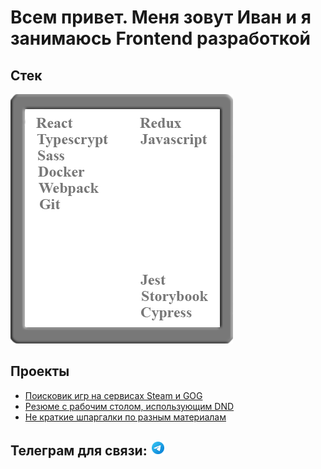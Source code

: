 # Всем привет. Меня зовут Иван и я занимаюсь Frontend разработкой

## Cтек
![React, Redux, Typescript, Javascript, Jest, Cypress, Docker, Webpack, Git, Sass](https://github.com/Ragna13377/Ragna13377/raw/main/images/Stack.png)

## Проекты
* [Поисковик игр на сервисах Steam и GOG](https://ragna13377.github.io/gameHub/)
* [Резюме с рабочим столом, использующим DND](https://ragna13377.github.io/aboutMe/#/AboutMe)
* [Не краткие шпаргалки по разным материалам](https://github.com/Ragna13377/Docs)

## Телеграм для связи: [![telegram](https://github.com/Ragna13377/Ragna13377/raw/main/images/telegram.png)](https://t.me/deathguard)